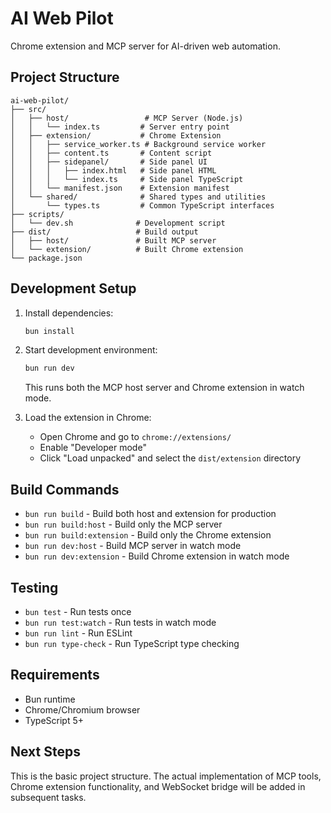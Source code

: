 # AI Web Pilot

Chrome extension and MCP server for AI-driven web automation.

## Project Structure

```
ai-web-pilot/
├── src/
│   ├── host/                 # MCP Server (Node.js)
│   │   └── index.ts         # Server entry point
│   ├── extension/           # Chrome Extension
│   │   ├── service_worker.ts # Background service worker
│   │   ├── content.ts       # Content script
│   │   ├── sidepanel/       # Side panel UI
│   │   │   ├── index.html   # Side panel HTML
│   │   │   └── index.ts     # Side panel TypeScript
│   │   └── manifest.json    # Extension manifest
│   └── shared/              # Shared types and utilities
│       └── types.ts         # Common TypeScript interfaces
├── scripts/
│   └── dev.sh              # Development script
├── dist/                   # Build output
│   ├── host/               # Built MCP server
│   └── extension/          # Built Chrome extension
└── package.json
```

## Development Setup

1. Install dependencies:

   ```bash
   bun install
   ```

2. Start development environment:

   ```bash
   bun run dev
   ```

   This runs both the MCP host server and Chrome extension in watch mode.

3. Load the extension in Chrome:
   - Open Chrome and go to `chrome://extensions/`
   - Enable "Developer mode"
   - Click "Load unpacked" and select the `dist/extension` directory

## Build Commands

- `bun run build` - Build both host and extension for production
- `bun run build:host` - Build only the MCP server
- `bun run build:extension` - Build only the Chrome extension
- `bun run dev:host` - Build MCP server in watch mode
- `bun run dev:extension` - Build Chrome extension in watch mode

## Testing

- `bun test` - Run tests once
- `bun run test:watch` - Run tests in watch mode
- `bun run lint` - Run ESLint
- `bun run type-check` - Run TypeScript type checking

## Requirements

- Bun runtime
- Chrome/Chromium browser
- TypeScript 5+

## Next Steps

This is the basic project structure. The actual implementation of MCP tools, Chrome extension functionality, and WebSocket bridge will be added in subsequent tasks.
